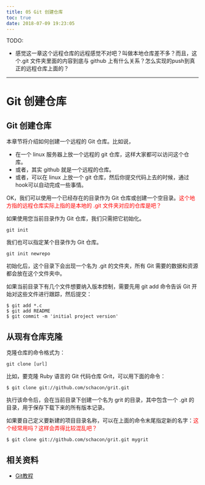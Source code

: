 ```yaml
---
title: 05 Git 创建仓库
toc: true
date: 2018-07-09 19:23:05
---
```

TODO:

- 感觉这一章这个远程仓库的远程感觉不对吧？叫做本地仓库差不多？而且，这个.git 文件夹里面的内容到底与 github 上有什么关系？怎么实现的push到真正的远程仓库上面的？

---


# Git 创建仓库


## Git 创建仓库

本章节将介绍如何创建一个远程的 Git 仓库。比如说，

- 在一个 linux 服务器上放一个远程的 git 仓库，这样大家都可以访问这个仓库。
- 或者，其实 github 就是一个远程的仓库。
- 或者，可以在 linux 上放一个 git 仓库，然后你提交代码上去的时候，通过hook可以自动完成一些事情。

OK，我们可以使用一个已经存在的目录作为 Git 仓库或创建一个空目录。<span style="color:red;">这个地方指的远程仓库实际上指的是本地的 .git 文件夹对应的仓库是吧？</span>

如果使用您当前目录作为 Git 仓库，我们只需把它初始化。

```
git init
```

我们也可以指定某个目录作为 Git 仓库。

```
git init newrepo
```

初始化后，这个目录下会出现一个名为 .git 的文件夹，所有 Git 需要的数据和资源都会放在这个文件夹中。

如果当前目录下有几个文件想要纳入版本控制，需要先用 git add 命令告诉 Git 开始对这些文件进行跟踪，然后提交：

```
$ git add *.c
$ git add README
$ git commit -m 'initial project version'
```




## 从现有仓库克隆


克隆仓库的命令格式为：

```
git clone [url]
```

比如，要克隆 Ruby 语言的 Git 代码仓库 Grit，可以用下面的命令：

```
$ git clone git://github.com/schacon/grit.git
```

执行该命令后，会在当前目录下创建一个名为 grit 的目录，其中包含一个 .git 的目录，用于保存下载下来的所有版本记录。

如果要自己定义要新建的项目目录名称，可以在上面的命令末尾指定新的名字：<span style="color:red;">这个经常用吗？这样会弄得比较混乱吧？</span>

```
$ git clone git://github.com/schacon/grit.git mygrit
```


## 相关资料

- [Git教程](https://www.w3cschool.cn/git/)
